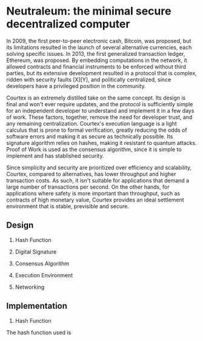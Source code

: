 Neutraleum: the minimal secure decentralized computer
=====================================================

In 2009, the first peer-to-peer electronic cash, Bitcoin, was proposed, but its
limitations resulted in the launch of several alternative currencies, each
solving specific issues. In 2013, the first generalized transaction ledger,
Ethereum, was proposed. By embedding computations in the network, it allowed
contracts and financial instruments to be enforced without third parties, but
its extensive development resulted in a protocol that is complex, ridden with
security faults [X][Y], and politically centralized, since developers have a
privileged position in the community.

Courtex is an extremely distilled take on the same concept. Its design is final
and won't ever require updates, and the protocol is sufficiently simple for an
independent developer to understand and implement it in a few days of work.
These factors, together, remove the need for developer trust, and any remaining
centralization. Courtex's execution language is a light calculus that is prone to
formal verification, greatly reducing the odds of software errors and making it
as secure as technically possible. Its signature algorithm relies on hashes,
making it resistant to quantum attacks. Proof of Work is used as the consensus
algorithm, since it is simple to implement and has stablished security.

Since simplicity and security are prioritized over efficiency and scalability,
Courtex, compared to alternatives, has lower throughput and higher transaction
costs. As such, it isn't suitable for applications that demand a large number of
transactions per second. On the other hands, for applications where safety is
more important than throughput, such as contracts of high monetary value, Courtex
provides an ideal settlement environment that is stable, previsible and secure. 

Design
------

1. Hash Function

2. Digital Signature

3. Consensus Algorithm

4. Execution Environment

5. Networking

Implementation
--------------

1. Hash Function

The hash function used is
